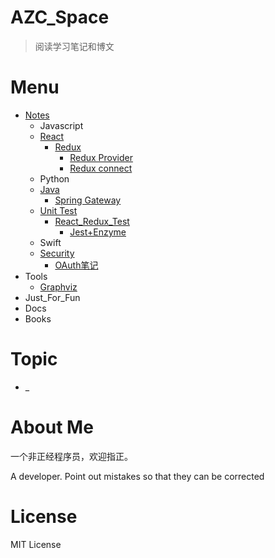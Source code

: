 # AZC_Space

> 阅读学习笔记和博文

# Menu

* [Notes](./Notes)
    * Javascript
    * [React](./Notes/React/React.md)
        * [Redux](./Notes/React/Redux/Redux.md)
            * [Redux Provider](./Notes/React/Redux/Redux源码_Provider.md)
            * [Redux connect](./Notes/React/Redux/Redux源码_connect.md)
    * Python
    * [Java](./Notes/Java/Java.md)
        * [Spring Gateway](./Notes/Java/gateway_source_code_reading.md)
    * [Unit Test](./Notes/Unit_Test/)
        * [React_Redux_Test](./Notes/Unit_Test/React_Redux_Test)
            * [Jest+Enzyme](./Notes/Unit_Test/React_Redux_Test/Jest+Enzyme.md)
    * Swift
    * [Security](./Notes/Security/Security.md)
        * [OAuth笔记](./Notes/Security/oauth.md)
* Tools
    * [Graphviz](./Notes/Tools/graphviz.md)
* Just_For_Fun
* Docs
* Books



# Topic

* _
  
# About Me

一个非正经程序员，欢迎指正。

A developer. Point out mistakes so that they can be corrected


# License
MIT License